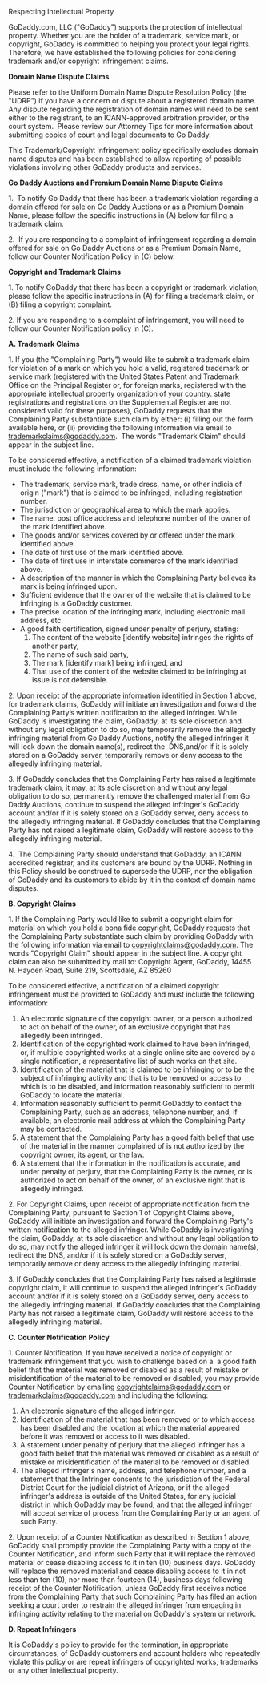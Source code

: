 Respecting Intellectual Property

GoDaddy.com, LLC ("GoDaddy") supports the protection of intellectual property. Whether you are the holder of a trademark, service mark, or copyright, GoDaddy is committed to helping you protect your legal rights. Therefore, we have established the following policies for considering trademark and/or copyright infringement claims.

**Domain Name Dispute Claims**

Please refer to the Uniform Domain Name Dispute Resolution Policy (the "UDRP") if you have a concern or dispute about a registered domain name. Any dispute regarding the registration of domain names will need to be sent either to the registrant, to an ICANN-approved arbitration provider, or the court system.  Please review our Attorney Tips for more information about submitting copies of court and legal documents to Go Daddy.

This Trademark/Copyright Infringement policy specifically excludes domain name disputes and has been established to allow reporting of possible violations involving other GoDaddy products and services.

**Go Daddy Auctions and Premium Domain Name Dispute Claims**

1.  To notify Go Daddy that there has been a trademark violation regarding a domain offered for sale on Go Daddy Auctions or as a Premium Domain Name, please follow the specific instructions in (A) below for filing a trademark claim.

2.  If you are responding to a complaint of infringement regarding a domain offered for sale on Go Daddy Auctions or as a Premium Domain Name, follow our Counter Notification Policy in (C) below.

**Copyright and Trademark Claims**

1\. To notify GoDaddy that there has been a copyright or trademark violation, please follow the specific instructions in (A) for filing a trademark claim, or (B) filing a copyright complaint.

2\. If you are responding to a complaint of infringement, you will need to follow our Counter Notification policy in (C).

**A. Trademark Claims**

1\. If you (the "Complaining Party") would like to submit a trademark claim for violation of a mark on which you hold a valid, registered trademark or service mark (registered with the United States Patent and Trademark Office on the Principal Register or, for foreign marks, registered with the appropriate intellectual property organization of your country. state registrations and registrations on the Supplemental Register are not considered valid for these purposes), GoDaddy requests that the Complaining Party substantiate such claim by either: (i) filling out the form available here, or (ii) providing the following information via email to trademarkclaims@godaddy.com.  The words "Trademark Claim" should appear in the subject line.

To be considered effective, a notification of a claimed trademark violation must include the following information:

*   The trademark, service mark, trade dress, name, or other indicia of origin ("mark") that is claimed to be infringed, including registration number.
*   The jurisdiction or geographical area to which the mark applies.
*   The name, post office address and telephone number of the owner of the mark identified above.
*   The goods and/or services covered by or offered under the mark identified above.
*   The date of first use of the mark identified above.
*   The date of first use in interstate commerce of the mark identified above.
*   A description of the manner in which the Complaining Party believes its mark is being infringed upon.
*   Sufficient evidence that the owner of the website that is claimed to be infringing is a GoDaddy customer.
*   The precise location of the infringing mark, including electronic mail address, etc.
*   A good faith certification, signed under penalty of perjury, stating:
    1.  The content of the website \[identify website\] infringes the rights of another party,
    2.  The name of such said party,
    3.  The mark \[identify mark\] being infringed, and
    4.  That use of the content of the website claimed to be infringing at issue is not defensible.

2\. Upon receipt of the appropriate information identified in Section 1 above, for trademark claims, GoDaddy will initiate an investigation and forward the Complaining Party’s written notification to the alleged infringer. While GoDaddy is investigating the claim, GoDaddy, at its sole discretion and without any legal obligation to do so, may temporarily remove the allegedly infringing material from Go Daddy Auctions, notify the alleged infringer it will lock down the domain name(s), redirect the  DNS,and/or if it is solely stored on a GoDaddy server, temporarily remove or deny access to the allegedly infringing material.

3\. If GoDaddy concludes that the Complaining Party has raised a legitimate trademark claim, it may, at its sole discretion and without any legal obligation to do so, permanently remove the challenged material from Go Daddy Auctions, continue to suspend the alleged infringer's GoDaddy account and/or if it is solely stored on a GoDaddy server, deny access to the allegedly infringing material. If GoDaddy concludes that the Complaining Party has not raised a legitimate claim, GoDaddy will restore access to the allegedly infringing material.

4.  The Complaining Party should understand that GoDaddy, an ICANN accredited registrar, and its customers are bound by the UDRP. Nothing in this Policy should be construed to supersede the UDRP, nor the obligation of GoDaddy and its customers to abide by it in the context of domain name disputes.

**B. Copyright Claims**

1\. If the Complaining Party would like to submit a copyright claim for material on which you hold a bona fide copyright, GoDaddy requests that the Complaining Party substantiate such claim by providing GoDaddy with the following information via email to copyrightclaims@godaddy.com. The words "Copyright Claim" should appear in the subject line. A copyright claim can also be submitted by mail to: Copyright Agent, GoDaddy, 14455 N. Hayden Road, Suite 219, Scottsdale, AZ 85260

To be considered effective, a notification of a claimed copyright infringement must be provided to GoDaddy and must include the following information:

1.  An electronic signature of the copyright owner, or a person authorized to act on behalf of the owner, of an exclusive copyright that has allegedly been infringed.
2.  Identification of the copyrighted work claimed to have been infringed, or, if multiple copyrighted works at a single online site are covered by a single notification, a representative list of such works on that site.
3.  Identification of the material that is claimed to be infringing or to be the subject of infringing activity and that is to be removed or access to which is to be disabled, and information reasonably sufficient to permit GoDaddy to locate the material.
4.  Information reasonably sufficient to permit GoDaddy to contact the Complaining Party, such as an address, telephone number, and, if available, an electronic mail address at which the Complaining Party may be contacted.
5.  A statement that the Complaining Party has a good faith belief that use of the material in the manner complained of is not authorized by the copyright owner, its agent, or the law.
6.  A statement that the information in the notification is accurate, and under penalty of perjury, that the Complaining Party is the owner, or is authorized to act on behalf of the owner, of an exclusive right that is allegedly infringed.

2\. For Copyright Claims, upon receipt of appropriate notification from the Complaining Party, pursuant to Section 1 of Copyright Claims above, GoDaddy will initiate an investigation and forward the Complaining Party's written notification to the alleged infringer. While GoDaddy is investigating the claim, GoDaddy, at its sole discretion and without any legal obligation to do so, may notify the alleged infringer it will lock down the domain name(s), redirect the DNS, and/or if it is solely stored on a GoDaddy server, temporarily remove or deny access to the allegedly infringing material.

3\. If GoDaddy concludes that the Complaining Party has raised a legitimate copyright claim, it will continue to suspend the alleged infringer's GoDaddy account and/or if it is solely stored on a GoDaddy server, deny access to the allegedly infringing material. If GoDaddy concludes that the Complaining Party has not raised a legitimate claim, GoDaddy will restore access to the allegedly infringing material.

**C. Counter Notification Policy**

1\. Counter Notification. If you have received a notice of copyright or trademark infringement that you wish to challenge based on a  a good faith belief that the material was removed or disabled as a result of mistake or misidentification of the material to be removed or disabled, you may provide Counter Notification by emailing copyrightclaims@godaddy.com or trademarkclaims@godaddy.com and including the following:

1.  An electronic signature of the alleged infringer.
2.  Identification of the material that has been removed or to which access has been disabled and the location at which the material appeared before it was removed or access to it was disabled.
3.  A statement under penalty of perjury that the alleged infringer has a good faith belief that the material was removed or disabled as a result of mistake or misidentification of the material to be removed or disabled.
4.  The alleged infringer's name, address, and telephone number, and a statement that the Infringer consents to the jurisdiction of the Federal District Court for the judicial district of Arizona, or if the alleged infringer's address is outside of the United States, for any judicial district in which GoDaddy may be found, and that the alleged infringer will accept service of process from the Complaining Party or an agent of such Party.

2\. Upon receipt of a Counter Notification as described in Section 1 above, GoDaddy shall promptly provide the Complaining Party with a copy of the Counter Notification, and inform such Party that it will replace the removed material or cease disabling access to it in ten (10) business days. GoDaddy will replace the removed material and cease disabling access to it in not less than ten (10), nor more than fourteen (14), business days following receipt of the Counter Notification, unless GoDaddy first receives notice from the Complaining Party that such Complaining Party has filed an action seeking a court order to restrain the alleged infringer from engaging in infringing activity relating to the material on GoDaddy's system or network.

**D. Repeat Infringers**

It is GoDaddy's policy to provide for the termination, in appropriate circumstances, of GoDaddy customers and account holders who repeatedly violate this policy or are repeat infringers of copyrighted works, trademarks or any other intellectual property.